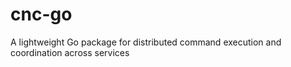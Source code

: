 # cnc-go
A lightweight Go package for distributed command execution and coordination across services
